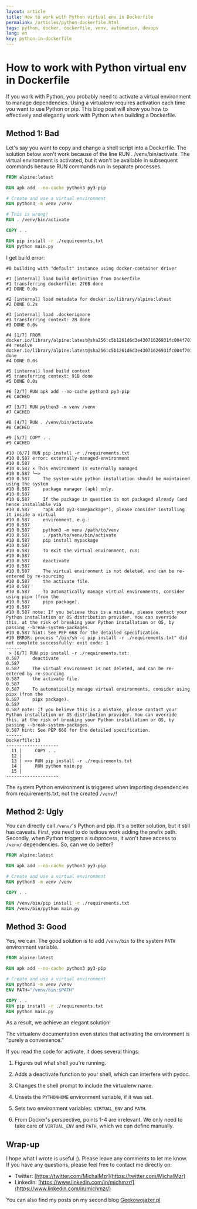 ```yaml
---
layout: article
title: How to work with Python virtual env in Dockerfile
permalink: /articles/python-dockerfile.html
tags: python, docker, dockerfile, venv, automation, devops
lang: en
key: python-in-dockerfile
---
```


# How to work with Python virtual env in Dockerfile

If you work with Python, you probably need to activate a virtual environment to manage dependencies. Using a virtualenv requires activation each time you want to use Python or pip. This blog post will show you how to effectively and elegantly work with Python when building a Dockerfile.

## Method 1: Bad

Let's say you want to copy and change a shell script into a Dockerfile. The solution below won't work because of the line RUN . /venv/bin/activate. The virtual environment is activated, but it won't be available in subsequent commands because RUN commands run in separate processes.

```dockerfile
FROM alpine:latest

RUN apk add --no-cache python3 py3-pip

# Create and use a virtual environment
RUN python3 -m venv /venv

# This is wrong!
RUN . /venv/bin/activate

COPY . .

RUN pip install -r ./requirements.txt
RUN python main.py

```

I get build error:
```
#0 building with "default" instance using docker-container driver

#1 [internal] load build definition from Dockerfile
#1 transferring dockerfile: 276B done
#1 DONE 0.0s

#2 [internal] load metadata for docker.io/library/alpine:latest
#2 DONE 0.2s

#3 [internal] load .dockerignore
#3 transferring context: 2B done
#3 DONE 0.0s

#4 [1/7] FROM docker.io/library/alpine:latest@sha256:c5b1261d6d3e43071626931fc004f70149baeba2c8ec672bd4f27761f8e1ad6b
#4 resolve docker.io/library/alpine:latest@sha256:c5b1261d6d3e43071626931fc004f70149baeba2c8ec672bd4f27761f8e1ad6b done
#4 DONE 0.0s

#5 [internal] load build context
#5 transferring context: 91B done
#5 DONE 0.0s

#6 [2/7] RUN apk add --no-cache python3 py3-pip
#6 CACHED

#7 [3/7] RUN python3 -m venv /venv
#7 CACHED

#8 [4/7] RUN . /venv/bin/activate
#8 CACHED

#9 [5/7] COPY . .
#9 CACHED

#10 [6/7] RUN pip install -r ./requirements.txt
#10 0.587 error: externally-managed-environment
#10 0.587
#10 0.587 × This environment is externally managed
#10 0.587 ╰─>
#10 0.587     The system-wide python installation should be maintained using the system
#10 0.587     package manager (apk) only.
#10 0.587
#10 0.587     If the package in question is not packaged already (and hence installable via
#10 0.587     "apk add py3-somepackage"), please consider installing it inside a virtual
#10 0.587     environment, e.g.:
#10 0.587
#10 0.587     python3 -m venv /path/to/venv
#10 0.587     . /path/to/venv/bin/activate
#10 0.587     pip install mypackage
#10 0.587
#10 0.587     To exit the virtual environment, run:
#10 0.587
#10 0.587     deactivate
#10 0.587
#10 0.587     The virtual environment is not deleted, and can be re-entered by re-sourcing
#10 0.587     the activate file.
#10 0.587
#10 0.587     To automatically manage virtual environments, consider using pipx (from the
#10 0.587     pipx package).
#10 0.587
#10 0.587 note: If you believe this is a mistake, please contact your Python installation or OS distribution provider. You can override this, at the risk of breaking your Python installation or OS, by passing --break-system-packages.
#10 0.587 hint: See PEP 668 for the detailed specification.
#10 ERROR: process "/bin/sh -c pip install -r ./requirements.txt" did not complete successfully: exit code: 1
------
 > [6/7] RUN pip install -r ./requirements.txt:
0.587     deactivate
0.587
0.587     The virtual environment is not deleted, and can be re-entered by re-sourcing
0.587     the activate file.
0.587
0.587     To automatically manage virtual environments, consider using pipx (from the
0.587     pipx package).
0.587
0.587 note: If you believe this is a mistake, please contact your Python installation or OS distribution provider. You can override this, at the risk of breaking your Python installation or OS, by passing --break-system-packages.
0.587 hint: See PEP 668 for the detailed specification.
------
Dockerfile:13
--------------------
  11 |     COPY . .
  12 |
  13 | >>> RUN pip install -r ./requirements.txt
  14 |     RUN python main.py
  15 |
--------------------
```

The system Python environment is triggered when importing dependencies from requirements.txt, not the created `/venv/`!

## Method 2: Ugly

You can directly call `/venv/`'s Python and pip. It's a better solution, but it still has caveats. First, you need to do tedious work adding the prefix path. Secondly, when Python triggers a subprocess, it won't have access to `/venv/` dependencies. So, can we do better?

```dockerfile
FROM alpine:latest

RUN apk add --no-cache python3 py3-pip

# Create and use a virtual environment
RUN python3 -m venv /venv

COPY . .

RUN /venv/bin/pip install -r ./requirements.txt
RUN /venv/bin/python main.py
```

## Method 3: Good
Yes, we can. The good solution is to add `/venv/bin` to the system `PATH` environment variable.

```dockerfile
FROM alpine:latest

RUN apk add --no-cache python3 py3-pip

# Create and use a virtual environment
RUN python3 -m venv /venv
ENV PATH="/venv/bin:$PATH"

COPY . .
RUN pip install -r ./requirements.txt
RUN python main.py
```

As a result, we achieve an elegant solution!

The virtualenv documentation even states that activating the environment is “purely a convenience.”

If you read the code for activate, it does several things:

1. Figures out what shell you're running.
2. Adds a deactivate function to your shell, which can interfere with pydoc.
3. Changes the shell prompt to include the virtualenv name.
4. Unsets the `PYTHONHOME` environment variable, if it was set.
5. Sets two environment variables: `VIRTUAL_ENV` and `PATH`.

6. From Docker's perspective, points 1-4 are irrelevant. We only need to take care of `VIRTUAL_ENV` and `PATH`, which we can define manually.


## Wrap-up
I hope what I wrote is useful :). Please leave any comments to let me know. If you have any questions, please feel free to contact me directly on:
- Twitter: [https://twitter.com/MichalMzr](https://twitter.com/MichalMzr)
- LinkedIn: [https://www.linkedin.com/in/michmzr/](https://www.linkedin.com/in/michmzr/)

You can also find my posts on my second blog [Geekowojażer.pl](https://www.geekowojazer.pl/)
